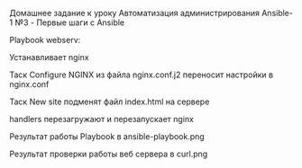 Домашнее задание к уроку Автоматизация администрирования Ansible-1 №3 - Первые шаги с Ansible

 Playbook webserv: 
 
 Устанавливает nginx
 
 Таск Configure NGINX из файла nginx.conf.j2 переносит настройки в nginx.conf
 
 Таск New site подменят файл index.html на сервере
 
 
 handlers перезагружают и перезапускает nginx
 
 Результат работы Playbook в ansible-playbook.png
 
 Результат проверки работы веб сервера в curl.png  
